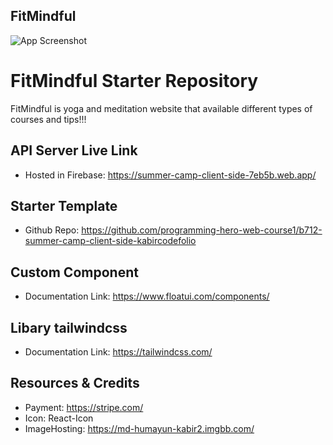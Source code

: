 ## FitMindful

![App Screenshot](https://i.ibb.co/DMmWmLW/Screenshot-1.jpg/468x300?text=App+Screenshot+Here)

# FitMindful Starter Repository

FitMindful is yoga and meditation website that available different types of courses and tips!!!

## API Server Live Link
- Hosted in Firebase: https://summer-camp-client-side-7eb5b.web.app/
## Starter Template
- Github Repo: https://github.com/programming-hero-web-course1/b712-summer-camp-client-side-kabircodefolio
## Custom Component 
- Documentation Link: https://www.floatui.com/components/
## Libary tailwindcss
- Documentation Link: https://tailwindcss.com/

## Resources & Credits
- Payment: https://stripe.com/
- Icon: React-Icon
- ImageHosting: https://md-humayun-kabir2.imgbb.com/
